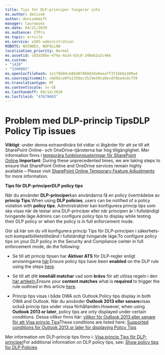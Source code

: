 ```yaml
---
title: Tips för DLP-principer fungerar inte
ms.author: deniseb
author: denisebmsft
manager: laurawims
ms.date: 04/21/2020
ms.audience: ITPro
ms.topic: article
ms.service: o365-administration
ROBOTS: NOINDEX, NOFOLLOW
localization_priority: Normal
ms.assetid: c03d30be-474a-4a34-b3c0-240eb2a2c466
ms.custom:
- "1428"
- "3200001"
ms.openlocfilehash: 1e1f9b84cb8bd07468d3da0eeaff3716b9a309a4
ms.sourcegitcommit: c6692ce0fa1358ec3529e59ca0ecdfdea4cdc759
ms.translationtype: MT
ms.contentlocale: sv-SE
ms.lasthandoff: 09/14/2020
ms.locfileid: "47679603"
---
```

# <a name="dlp-policy-tip-issues"></a><span data-ttu-id="14a68-102">Problem med DLP-princip Tips</span><span class="sxs-lookup"><span data-stu-id="14a68-102">DLP Policy Tip issues</span></span>

<span data-ttu-id="14a68-103">**Viktigt**: under denna extraordinära tid vidtar vi åtgärder för att se till att SharePoint Online- och OneDrive-tjänsterna har hög tillgänglighet. Mer information finns i [temporära funktionsjusteringar för SharePoint Online](https://aka.ms/ODSPAdjustments).</span><span class="sxs-lookup"><span data-stu-id="14a68-103">**Important**: During these unprecedented times, we are taking steps to ensure that SharePoint Online and OneDrive services remain highly available – Please visit [SharePoint Online Temporary Feature Adjustments](https://aka.ms/ODSPAdjustments) for more information.</span></span>

<span data-ttu-id="14a68-104">**Tips för DLP-principer**</span><span class="sxs-lookup"><span data-stu-id="14a68-104">**DLP policy tips**</span></span>

<span data-ttu-id="14a68-105">När du använder **DLP-principer**kan användarna få en policy överträdelse av **princip Tips**.</span><span class="sxs-lookup"><span data-stu-id="14a68-105">When using **DLP policies**, users can be notified of a policy violation with **policy tips**.</span></span> <span data-ttu-id="14a68-106">Administratörer kan konfigurera princip tips som ska visas när de testar sina DLP-principer eller när principen är i fullständigt tvingande läge.</span><span class="sxs-lookup"><span data-stu-id="14a68-106">Admins can configure policy tips to display while testing their DLP policy or when the policy is in full enforcement mode.</span></span>
  
<span data-ttu-id="14a68-107">Gör så här om du vill konfigurera princip Tips för DLP-principen i säkerhets-och kompatibilitetstillstånd i fullständigt tvingande läge:</span><span class="sxs-lookup"><span data-stu-id="14a68-107">To configure policy tips on your DLP policy in the Security and Compliance center in full enforcement mode, do the following:</span></span>
  
- <span data-ttu-id="14a68-108">Se till att princip tipsen har **Aktiver ATS** för DLP-regler enligt anvisningarna [här](https://docs.microsoft.com/microsoft-365/compliance/use-notifications-and-policy-tips).</span><span class="sxs-lookup"><span data-stu-id="14a68-108">Ensure policy tips have been **enabled** on the DLP rule using the steps [here](https://docs.microsoft.com/microsoft-365/compliance/use-notifications-and-policy-tips).</span></span>

- <span data-ttu-id="14a68-109">Se till att ditt **innehåll matchar** vad som **krävs** för att utlösa regeln i den [här artikeln.](https://docs.microsoft.com/microsoft-365/compliance/sensitive-information-type-entity-definitions)</span><span class="sxs-lookup"><span data-stu-id="14a68-109">Ensure your **content matches** what is **required** to trigger the rule outlined in this article [here](https://docs.microsoft.com/microsoft-365/compliance/sensitive-information-type-entity-definitions).</span></span>

- <span data-ttu-id="14a68-110">Princip tips visas i både OWA och Outlook.</span><span class="sxs-lookup"><span data-stu-id="14a68-110">Policy tips display in both OWA and Outlook.</span></span> <span data-ttu-id="14a68-111">När du använder **Outlook 2013 eller senare**visas också princip tips under vissa förhållanden.</span><span class="sxs-lookup"><span data-stu-id="14a68-111">However, when using **Outlook 2013 or later**, policy tips are only displayed under certain conditions.</span></span> <span data-ttu-id="14a68-112">Dessa villkor finns här: [villkor för Outlook 2013 eller senare för att Visa princip Tips](https://docs.microsoft.com/microsoft-365/compliance/use-notifications-and-policy-tips)</span><span class="sxs-lookup"><span data-stu-id="14a68-112">These conditions are listed here: [Supported conditions for Outlook 2013 or later for displaying Policy Tips](https://docs.microsoft.com/microsoft-365/compliance/use-notifications-and-policy-tips)</span></span>

<span data-ttu-id="14a68-113">Mer information om DLP-princip tips finns i: [Visa princip Tips för DLP-principer](https://docs.microsoft.com/microsoft-365/compliance/use-notifications-and-policy-tips)</span><span class="sxs-lookup"><span data-stu-id="14a68-113">For additional information on DLP policy tips, see: [Show policy tips for DLP Policies](https://docs.microsoft.com/microsoft-365/compliance/use-notifications-and-policy-tips)</span></span>
  